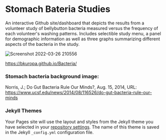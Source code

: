 # Stomach Bateria Studies
An interactive Github site/dashboard that depicts the results from a volunteer study of bellybutton bacteria measured versus the frequency of each volunteer's washing patterns.  Includes selectible study menu, a panel for demographic information as well as three graphs summarizing different aspects of the bacteria in the study.

![Screenshot 2022-03-26 210556](https://user-images.githubusercontent.com/19878877/160262711-e3ecef01-3a8b-4973-a5ce-69ac3a3ee7c7.png)

https://bkuropa.github.io/Bacteria/


### Stomach bacteria background image:
Norris, J.; Do Gut Bacteria Rule Our Minds?, Aug. 15, 2014, 
URL: https://www.ucsf.edu/news/2014/08/116526/do-gut-bacteria-rule-our-minds

### Jekyll Themes

Your Pages site will use the layout and styles from the Jekyll theme you have selected in your [repository settings](https://github.com/bkuropa/Bacteria/settings/pages). The name of this theme is saved in the Jekyll `_config.yml` configuration file.

